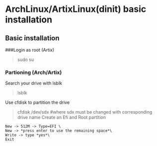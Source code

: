 # ArchLinux/ArtixLinux(dinit) basic installation
## Basic installation

###Login as root (Artix) 
> sudo su

### Partioning (Arch/Artix)
Search your drive with lsblk
> lsblk 

Use cfdisk to partition the drive
> cfdisk /dev/sdx #where sdx must be changed with corresponding drive name
Create an Efi and Root partition
```
New -> 512M -> Type=EFI \
New -> *press enter to use the remaining space*\ 
Write -> type *yes*\ 
Exit
```




